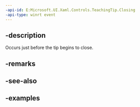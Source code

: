 ```yaml
---
-api-id: E:Microsoft.UI.Xaml.Controls.TeachingTip.Closing
-api-type: winrt event
---
```


## -description

Occurs just before the tip begins to close.

## -remarks

## -see-also

## -examples

